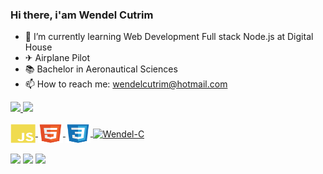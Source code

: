 ### Hi there, i'am Wendel Cutrim

<!--
**wendelcutrim/wendelcutrim** is a ✨ _special_ ✨ repository because its `README.md` (this file) appears on your GitHub profile.

Here are some ideas to get you started:


- 🔭 I’m currently working on ...-->
- 🌱 I’m currently learning Web Development Full stack Node.js at Digital House
- ✈ Airplane Pilot
- 📚 Bachelor in Aeronautical Sciences
- 📫 How to reach me: wendelcutrim@hotmail.com
 <div>
  <a href="https://github.com/wendelcutrim">
  <img height="170em" src="https://github-readme-stats.vercel.app/api?username=wendelcutrim&show_icons=true&theme=dracula&include_all_commits=true&count_private=true"/>
  <img height="170em" src="https://github-readme-stats.vercel.app/api/top-langs/?username=wendelcutrim&layout=compact&langs_count=7&theme=dracula"/>
</div>

<div style="display: inline_block">
  <br>
  <img align="center" alt="Wendel-Js" height="30" width="40" src="https://raw.githubusercontent.com/devicons/devicon/master/icons/javascript/javascript-plain.svg">
  <img align="center" alt="Wendel-HTML" height="30" width="40" src="https://raw.githubusercontent.com/devicons/devicon/master/icons/html5/html5-original.svg">
  <img align="center" alt="Wendel-CSS" height="30" width="40" src="https://raw.githubusercontent.com/devicons/devicon/master/icons/css3/css3-original.svg">
  <!--<img align="center" alt="Wendel-Python" height="30" width="40" src="https://raw.githubusercontent.com/devicons/devicon/master/icons/python/python-original.svg">-->
  <img align="center" alt="Wendel-C" height="30" width="40" src="https://cdn.jsdelivr.net/gh/devicons/devicon/icons/c/c-original.svg">
  <!--<img align="center" alt="Wendel-Csharp" height="30" width="40" src="https://raw.githubusercontent.com/devicons/devicon/master/icons/csharp/csharp-original.svg">-->
</div>
<br>
<div> 
  <a href="https://instagram.com/wendeldim"><img src="https://img.shields.io/badge/-Instagram-%23E4405F?style=for-the-badge&logo=instagram&logoColor=white" target="_blank"></a>
  <a href = "mailto:wendelcutrim.com"><img src="https://img.shields.io/badge/-Mail-%23333?style=for-the-badge&logo=mail&logoColor=white" target="_blank"></a>
  <a href="https://www.linkedin.com/in/wendel-cutrim-766643174/"><img src="https://img.shields.io/badge/-LinkedIn-%230077B5?style=for-the-badge&logo=linkedin&logoColor=white" target="_blank"></a> 
</div>
